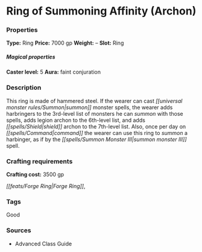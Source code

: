 ﻿---
Title: "Ring of Summoning Affinity (Archon)"
Type: "Ring"
Price: "7000 gp"
Weight: "–"
Slot: "Ring"
Caster level: "5"
Aura: "faint conjuration"
Description: |
  "This ring is made of hammered steel. If the wearer can cast _summon monster_ spells, the wearer adds harbringers to the 3rd-level list of monsters he can summon with those spells, adds legion archon to the 6th-level list, and adds shield archon to the 7th-level list. Also, once per day on command the wearer can use this ring to summon a harbinger, as if by the _summon monster III_ spell."
Crafting cost: "3500 gp"
Sources: "['Advanced Class Guide']"
---

# Ring of Summoning Affinity (Archon)

### Properties

**Type:** Ring **Price:** 7000 gp **Weight:** – **Slot:** Ring

##### Magical properties

**Caster level:** 5 **Aura:** faint conjuration

### Description

This ring is made of hammered steel. If the wearer can cast _[[universal monster rules/Summon|summon]]_ monster spells, the wearer adds harbringers to the 3rd-level list of monsters he can _summon_ with those spells, adds legion archon to the 6th-level list, and adds _[[spells/Shield|shield]]_ archon to the 7th-level list. Also, once per day on _[[spells/Command|command]]_ the wearer can use this ring to _summon_ a harbinger, as if by the _[[spells/Summon Monster III|summon monster III]]_ spell.

### Crafting requirements

**Crafting cost:** 3500 gp

_[[feats/Forge Ring|Forge Ring]]_,

### Tags

Good

### Sources

* Advanced Class Guide